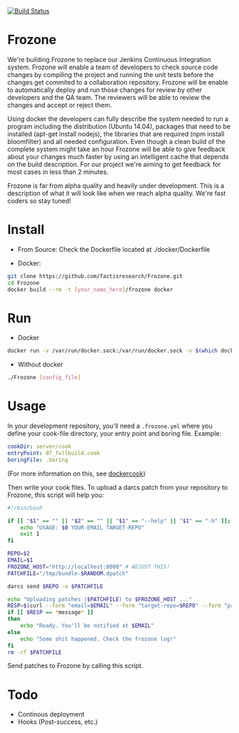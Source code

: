 [![Build Status](https://travis-ci.org/factisresearch/Frozone.svg)](https://travis-ci.org/factisresearch/Frozone)

Frozone
=====

We're building Frozone to replace our Jenkins Continuous Integration system.  Frozone will enable a team of developers to check source code changes by compiling the project and running the unit tests before the changes get commited to a collaboration repository.  Frozone will be enable to automatically deploy and run those changes for review by other developers and the QA team.  The reviewers will be able to review the changes and accept or reject them.

Using docker the developers can fully describe the system needed to run a program including the distribution (Ubuntu 14.04), packages that need to be installed (apt-get install nodejs), the libraries that are required (npm install bloomfilter) and all needed configuration.  Even though a clean build of the complete system might take an hour Frozone will be able to give feedback about your changes much faster by using an intelligent cache that depends on the build description.  For our project we're aiming to get feedback for most cases in less than 2 minutes.

Frozone is far from alpha quality and heavily under development.  This is a description of what it will look like when we reach alpha quality.  We're fast coders so stay tuned!

# Install

* From Source:
Check the Dockerfile located at ./docker/Dockerfile

* Docker:
```bash
git clone https://github.com/factisresearch/Frozone.git
cd Frozone
docker build --rm -t [your_name_here]/frozone docker
```

# Run

* Docker
```bash
docker run -v /var/run/docker.sock:/var/run/docker.sock -v $(which docker):$(which docker) -d -p 8080:8080 [your_name_here]/frozone
```

* Without docker
```bash
./Frozone [config_file]
```

# Usage

In your development repository, you'll need a `.frozone.yml` where you define your cook-file directory, your entry point and boring file. Example:

```yml
cookDir: server/cook
entryPoint: 07_fullbuild.cook
boringFile: .boring
```

(For more information on this, see [dockercook](https://github.com/factisresearch/dockercook))

Then write your cook files. To upload a darcs patch from your repository to Frozone, this script will help you:

```bash
#!/bin/bash

if [[ "$1" == "" || "$2" == "" || "$1" == "--help" || "$1" == "-h" ]]; then
    echo "USAGE: $0 YOUR-EMAIL TARGET-REPO"
    exit 1
fi

REPO=$2
EMAIL=$1
FROZONE_HOST="http://localhost:8080" # ADJUST THIS!
PATCHFILE="/tmp/bundle-$RANDOM.dpatch"

darcs send $REPO -o $PATCHFILE

echo "Uploading patches ($PATCHFILE) to $FROZONE_HOST ..."
RESP=$(curl --form "email=$EMAIL" --form "target-repo=$REPO" --form "patch-bundle=@$PATCHFILE" -s "$FROZONE_HOST/bundle/check")
if [[ $RESP == *message* ]]
then
    echo "Ready. You'll be notified at $EMAIL"
else
    echo "Some shit happened. Check the frozone log!"
fi
rm -rf $PATCHFILE
```

Send patches to Frozone by calling this script.

# Todo

* Continous deployment
* Hooks (Post-success, etc.)
